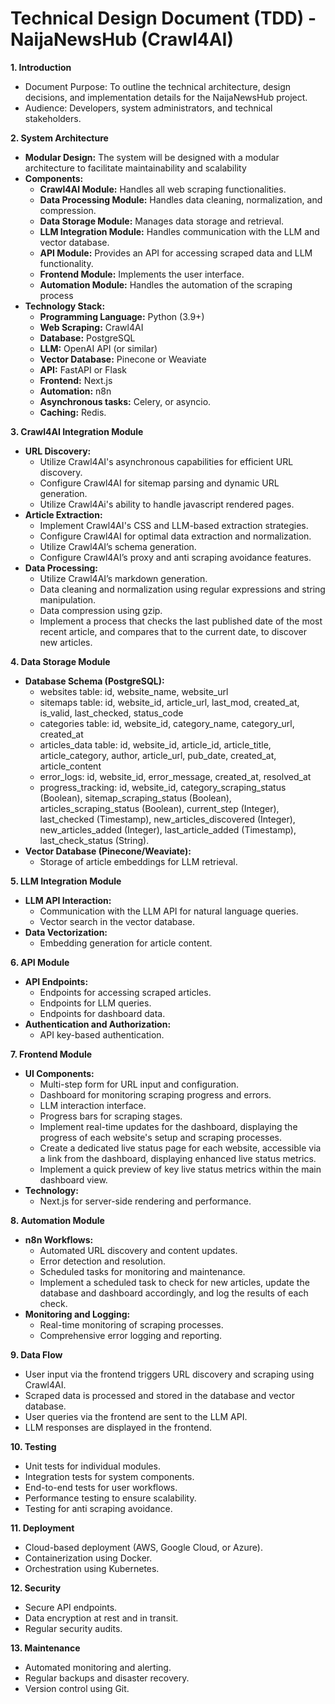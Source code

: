 # Technical Design Document (TDD) \- NaijaNewsHub (Crawl4AI)

**1\. Introduction**

* Document Purpose: To outline the technical architecture, design decisions, and implementation details for the NaijaNewsHub project.  
* Audience: Developers, system administrators, and technical stakeholders.

**2\. System Architecture**

* **Modular Design:** The system will be designed with a modular architecture to facilitate maintainability and scalability  
* **Components:**  
  * **Crawl4AI Module:** Handles all web scraping functionalities.  
  * **Data Processing Module:** Handles data cleaning, normalization, and compression.  
  * **Data Storage Module:** Manages data storage and retrieval.  
  * **LLM Integration Module:** Handles communication with the LLM and vector database.  
  * **API Module:** Provides an API for accessing scraped data and LLM functionality.  
  * **Frontend Module:** Implements the user interface.  
  * **Automation Module:** Handles the automation of the scraping process  
* **Technology Stack:**  
  * **Programming Language:** Python (3.9+)  
  * **Web Scraping:** Crawl4AI  
  * **Database:** PostgreSQL  
  * **LLM:** OpenAI API (or similar)  
  * **Vector Database:** Pinecone or Weaviate  
  * **API:** FastAPI or Flask  
  * **Frontend:** Next.js  
  * **Automation:** n8n  
  * **Asynchronous tasks:** Celery, or asyncio.  
  * **Caching:** Redis.

**3\. Crawl4AI Integration Module**

* **URL Discovery:**  
  * Utilize Crawl4AI's asynchronous capabilities for efficient URL discovery.  
  * Configure Crawl4AI for sitemap parsing and dynamic URL generation.  
  * Utilize Crawl4Ai's ability to handle javascript rendered pages.  
* **Article Extraction:**  
  * Implement Crawl4AI's CSS and LLM-based extraction strategies.  
  * Configure Crawl4AI for optimal data extraction and normalization.  
  * Utilize Crawl4AI’s schema generation.  
  * Configure Crawl4AI’s proxy and anti scraping avoidance features.  
* **Data Processing:**  
  * Utilize Crawl4AI’s markdown generation.  
  * Data cleaning and normalization using regular expressions and string manipulation.  
  * Data compression using gzip.  
  * Implement a process that checks the last published date of the most recent article, and compares that to the current date, to discover new articles.

**4\. Data Storage Module**

* **Database Schema (PostgreSQL):**  
  * websites table: id, website\_name, website\_url  
  * sitemaps table: id, website\_id, article\_url, last\_mod, created\_at, is\_valid, last\_checked, status\_code  
  * categories table: id, website\_id, category\_name, category\_url, created\_at  
  * articles\_data table: id, website\_id, article\_id, article\_title, article\_category, author, article\_url, pub\_date, created\_at, article\_content  
  * error\_logs: id, website\_id, error\_message, created\_at, resolved\_at  
  * progress\_tracking: id, website\_id, category\_scraping\_status (Boolean), sitemap\_scraping\_status (Boolean), articles\_scraping\_status (Boolean), current\_step (Integer), last\_checked (Timestamp), new\_articles\_discovered (Integer), new\_articles\_added (Integer), last\_article\_added (Timestamp), last\_check\_status (String).  
* **Vector Database (Pinecone/Weaviate):**  
  * Storage of article embeddings for LLM retrieval.

**5\. LLM Integration Module**

* **LLM API Interaction:**  
  * Communication with the LLM API for natural language queries.  
  * Vector search in the vector database.  
* **Data Vectorization:**  
  * Embedding generation for article content.

**6\. API Module**

* **API Endpoints:**  
  * Endpoints for accessing scraped articles.  
  * Endpoints for LLM queries.  
  * Endpoints for dashboard data.  
* **Authentication and Authorization:**  
  * API key-based authentication.

**7\. Frontend Module**

* **UI Components:**  
  * Multi-step form for URL input and configuration.  
  * Dashboard for monitoring scraping progress and errors.  
  * LLM interaction interface.  
  * Progress bars for scraping stages.  
  * Implement real-time updates for the dashboard, displaying the progress of each website's setup and scraping processes.  
  * Create a dedicated live status page for each website, accessible via a link from the dashboard, displaying enhanced live status metrics.  
  * Implement a quick preview of key live status metrics within the main dashboard view.  
* **Technology:**  
  * Next.js for server-side rendering and performance.

**8\. Automation Module**

* **n8n Workflows:**  
  * Automated URL discovery and content updates.  
  * Error detection and resolution.  
  * Scheduled tasks for monitoring and maintenance.  
  * Implement a scheduled task to check for new articles, update the database and dashboard accordingly, and log the results of each check.  
* **Monitoring and Logging:**  
  * Real-time monitoring of scraping processes.  
  * Comprehensive error logging and reporting.

**9\. Data Flow**

* User input via the frontend triggers URL discovery and scraping using Crawl4AI.  
* Scraped data is processed and stored in the database and vector database.  
* User queries via the frontend are sent to the LLM API.  
* LLM responses are displayed in the frontend.

**10\. Testing**

* Unit tests for individual modules.  
* Integration tests for system components.  
* End-to-end tests for user workflows.  
* Performance testing to ensure scalability.  
* Testing for anti scraping avoidance.

**11\. Deployment**

* Cloud-based deployment (AWS, Google Cloud, or Azure).  
* Containerization using Docker.  
* Orchestration using Kubernetes.

**12\. Security**

* Secure API endpoints.  
* Data encryption at rest and in transit.  
* Regular security audits.

**13\. Maintenance**

* Automated monitoring and alerting.  
* Regular backups and disaster recovery.  
* Version control using Git.

